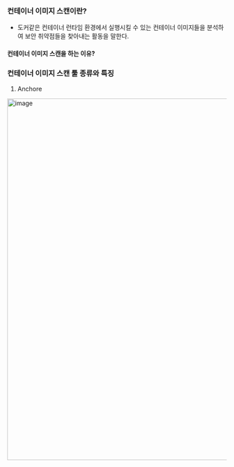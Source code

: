 ### 컨테이너 이미지 스캔이란?
- 도커같은 컨테이너 런타임 환경에서 실행시킬 수 있는 컨테이너 이미지들을 분석하여 보안 취약점들을 찾아내는 활동을 말한다.

#### 컨테이너 이미지 스캔을 하는 이유?



### 컨테이너 이미지 스캔 툴 종류와 특징

1. Anchore
<img width="830" alt="image" src="https://user-images.githubusercontent.com/98382954/217847641-2dddb21e-be07-4485-b629-e580817bd0a5.png">
